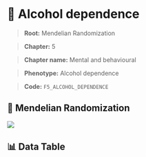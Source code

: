 # 🧪 Alcohol dependence

> **Root:** Mendelian Randomization

> **Chapter:** 5  

> **Chapter name:** Mental and behavioural

> **Phenotype:** Alcohol dependence  

> **Code:** `F5_ALCOHOL_DEPENDENCE`

## 🧬 Mendelian Randomization  

<img src="/MR/Figures/Forward/F5_ALCOHOL_DEPENDENCE.png"/>

## 📊 Data Table

<CsvTableMRF src="/MR/Data/Forward/F5_ALCOHOL_DEPENDENCE.csv"/>
